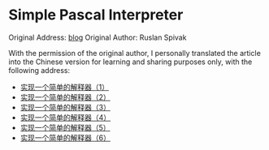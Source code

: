 # Simple Pascal Interpreter

Original Address: [blog](https://ruslanspivak.com/)
Original Author: Ruslan Spivak

With the permission of the original author, I personally translated the article into the Chinese version for learning and sharing purposes only, with the following address:

- [实现一个简单的解释器（1）](https://www.cnblogs.com/Xlgd/p/12387570.html)
- [实现一个简单的解释器（2）](https://www.cnblogs.com/Xlgd/p/12388627.html)
- [实现一个简单的解释器（3）](https://www.cnblogs.com/Xlgd/p/12389782.html)
- [实现一个简单的解释器（4）](https://www.cnblogs.com/Xlgd/p/12395338.html)
- [实现一个简单的解释器（5）](https://www.cnblogs.com/Xlgd/p/12402997.html)
- [实现一个简单的解释器（6）](https://www.cnblogs.com/Xlgd/p/12411761.html)